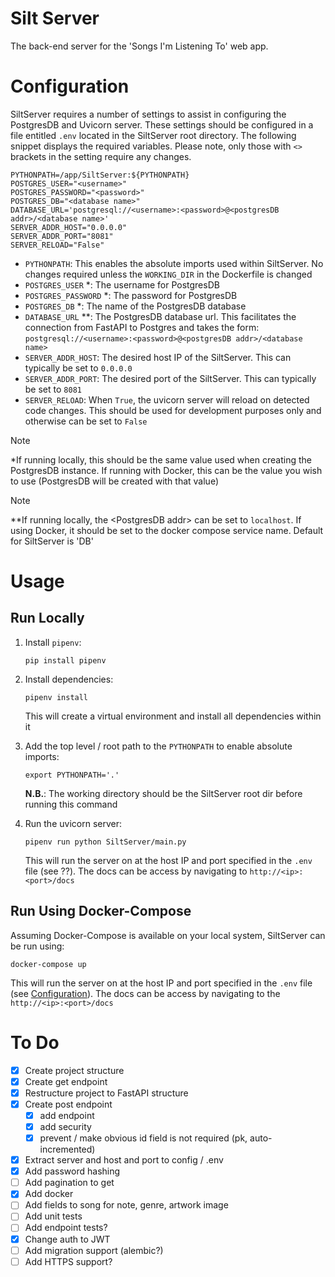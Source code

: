 # Silt Server

The back-end server for the 'Songs I'm Listening To' web app.

# Configuration

SiltServer requires a number of settings to assist in configuring the PostgresDB and Uvicorn server. These
settings should be configured in a file entitled `.env` located in the SiltServer root directory. The following snippet
displays the required variables. Please note, only those with `<>` brackets in the setting require any changes.

```.dotenv
PYTHONPATH=/app/SiltServer:${PYTHONPATH}
POSTGRES_USER="<username>"
POSTGRES_PASSWORD="<password>"
POSTGRES_DB="<database name>"
DATABASE_URL='postgresql://<username>:<password>@<postgresDB addr>/<database name>'
SERVER_ADDR_HOST="0.0.0.0"
SERVER_ADDR_PORT="8081"
SERVER_RELOAD="False"
```

- `PYTHONPATH`: This enables the absolute imports used within SiltServer. No changes required unless the `WORKING_DIR`
  in the Dockerfile is
  changed
- `POSTGRES_USER` \*: The username for PostgresDB
- `POSTGRES_PASSWORD` \*: The password for PostgresDB
- `POSTGRES_DB` \*: The name of the PostgresDB database
- `DATABASE_URL` \*\*: The PostgresDB database url. This facilitates the connection from FastAPI to Postgres and takes
  the form: `postgresql://<username>:<password>@<postgresDB addr>/<database name>`
- `SERVER_ADDR_HOST`: The desired host IP of the SiltServer. This can typically be set to `0.0.0.0`
- `SERVER_ADDR_PORT`: The desired port of the SiltServer. This can typically be set to `8081`
- `SERVER_RELOAD`: When `True`, the uvicorn server will reload on detected code changes. This should be used for
  development purposes only and otherwise can be set to `False`

> [!NOTE]
> *If running locally, this should be the same value used when
> creating the PostgresDB instance. If running with Docker, this can be the value you wish to use (PostgresDB will be
> created with that value)


> [!NOTE]
> **If running locally, the \<PostgresDB addr\> can be set to `localhost`. If using Docker, it should be set to the
> docker compose service name. Default for SiltServer is 'DB'

# Usage

## Run Locally

1. Install `pipenv`:
   ```shell
   pip install pipenv
   ```

2. Install dependencies:
   ```shell
   pipenv install 
   ```
   This will create a virtual environment and install all dependencies within it

3. Add the top level / root path to the `PYTHONPATH` to enable absolute imports:
    ```shell
    export PYTHONPATH='.'
    ```
   **N.B.**: The working directory should be the SiltServer root dir before running this command

4. Run the uvicorn server:
   ```shell
   pipenv run python SiltServer/main.py
   ```
   This will run the server on at the host IP and port specified in the `.env` file (see ??). The docs
   can be access by navigating to  `http://<ip>:<port>/docs`

## Run Using Docker-Compose

Assuming Docker-Compose is available on your local system, SiltServer can be run using:

```shell
docker-compose up
```

This will run the server on at the host IP and port specified in the `.env` file (see [Configuration](#Configuration)). The docs
can be access by navigating to the `http://<ip>:<port>/docs`

# To Do

- [X] Create project structure
- [X] Create get endpoint
- [X] Restructure project to FastAPI structure
- [X] Create post endpoint
    - [X] add endpoint
    - [X] add security
    - [X] prevent / make obvious id field is not required (pk, auto-incremented)
- [X] Extract server and host and port to config / .env
- [X] Add password hashing
- [ ] Add pagination to get
- [X] Add docker
- [ ] Add fields to song for note, genre, artwork image
- [ ] Add unit tests
- [ ] Add endpoint tests?
- [X] Change auth to JWT
- [ ] Add migration support (alembic?)
- [ ] Add HTTPS support?